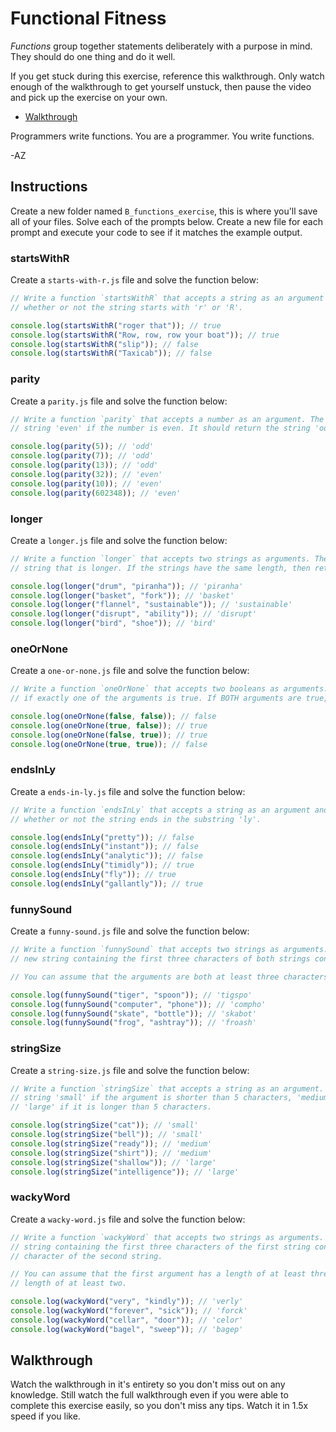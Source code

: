 # Functional Fitness

_Functions_ group together statements deliberately with a purpose in mind. They should do one thing
and do it well.

If you get stuck during this exercise, reference this walkthrough. Only watch enough of the
walkthrough to get yourself unstuck, then pause the video and pick up the exercise on your own.

- [Walkthrough](https://youtu.be/YQjR-TSWE-U)

Programmers write functions. You are a programmer. You write functions.

-AZ

## Instructions

Create a new folder named `B_functions_exercise`, this is where you'll save all of your files. Solve
each of the prompts below. Create a new file for each prompt and execute your code to see if it
matches the example output.

### startsWithR

Create a `starts-with-r.js` file and solve the function below:

```js
// Write a function `startsWithR` that accepts a string as an argument and returns a boolean indicating
// whether or not the string starts with 'r' or 'R'.

console.log(startsWithR("roger that")); // true
console.log(startsWithR("Row, row, row your boat")); // true
console.log(startsWithR("slip")); // false
console.log(startsWithR("Taxicab")); // false
```

### parity

Create a `parity.js` file and solve the function below:

```js
// Write a function `parity` that accepts a number as an argument. The function should return the
// string 'even' if the number is even. It should return the string 'odd' if the number is odd.

console.log(parity(5)); // 'odd'
console.log(parity(7)); // 'odd'
console.log(parity(13)); // 'odd'
console.log(parity(32)); // 'even'
console.log(parity(10)); // 'even'
console.log(parity(602348)); // 'even'
```

### longer

Create a `longer.js` file and solve the function below:

```js
// Write a function `longer` that accepts two strings as arguments. The function should return the
// string that is longer. If the strings have the same length, then return the first string.

console.log(longer("drum", "piranha")); // 'piranha'
console.log(longer("basket", "fork")); // 'basket'
console.log(longer("flannel", "sustainable")); // 'sustainable'
console.log(longer("disrupt", "ability")); // 'disrupt'
console.log(longer("bird", "shoe")); // 'bird'
```

### oneOrNone

Create a `one-or-none.js` file and solve the function below:

```js
// Write a function `oneOrNone` that accepts two booleans as arguments. The function should return true
// if exactly one of the arguments is true. If BOTH arguments are true, then it should return false.

console.log(oneOrNone(false, false)); // false
console.log(oneOrNone(true, false)); // true
console.log(oneOrNone(false, true)); // true
console.log(oneOrNone(true, true)); // false
```

### endsInLy

Create a `ends-in-ly.js` file and solve the function below:

```js
// Write a function `endsInLy` that accepts a string as an argument and returns a boolean indicating
// whether or not the string ends in the substring 'ly'.

console.log(endsInLy("pretty")); // false
console.log(endsInLy("instant")); // false
console.log(endsInLy("analytic")); // false
console.log(endsInLy("timidly")); // true
console.log(endsInLy("fly")); // true
console.log(endsInLy("gallantly")); // true
```

### funnySound

Create a `funny-sound.js` file and solve the function below:

```js
// Write a function `funnySound` that accepts two strings as arguments. The function should return a
// new string containing the first three characters of both strings concatenated together.

// You can assume that the arguments are both at least three characters long.

console.log(funnySound("tiger", "spoon")); // 'tigspo'
console.log(funnySound("computer", "phone")); // 'compho'
console.log(funnySound("skate", "bottle")); // 'skabot'
console.log(funnySound("frog", "ashtray")); // 'froash'
```

### stringSize

Create a `string-size.js` file and solve the function below:

```js
// Write a function `stringSize` that accepts a string as an argument. The function should return the
// string 'small' if the argument is shorter than 5 characters, 'medium' if it is exactly 5 characters, and
// 'large' if it is longer than 5 characters.

console.log(stringSize("cat")); // 'small'
console.log(stringSize("bell")); // 'small'
console.log(stringSize("ready")); // 'medium'
console.log(stringSize("shirt")); // 'medium'
console.log(stringSize("shallow")); // 'large'
console.log(stringSize("intelligence")); // 'large'
```

### wackyWord

Create a `wacky-word.js` file and solve the function below:

```js
// Write a function `wackyWord` that accepts two strings as arguments. The function should return a new
// string containing the first three characters of the first string concatenated with the last two
// character of the second string.

// You can assume that the first argument has a length of at least three and the second argument has a
// length of at least two.

console.log(wackyWord("very", "kindly")); // 'verly'
console.log(wackyWord("forever", "sick")); // 'forck'
console.log(wackyWord("cellar", "door")); // 'celor'
console.log(wackyWord("bagel", "sweep")); // 'bagep'
```

## Walkthrough

Watch the walkthrough in it's entirety so you don't miss out on any knowledge. Still watch the full
walkthrough even if you were able to complete this exercise easily, so you don't miss any tips.
Watch it in 1.5x speed if you like.
